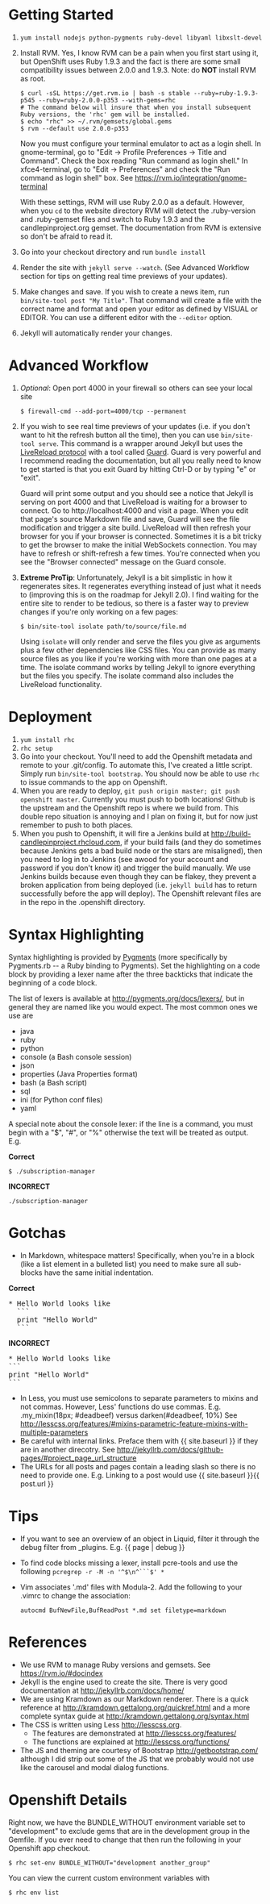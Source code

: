 # Getting Started
1. `yum install nodejs python-pygments ruby-devel libyaml libxslt-devel`
2. Install RVM. Yes, I know RVM can be a pain when you first start using it, but OpenShift uses Ruby 1.9.3
   and the fact is there are some small compatibility issues between 2.0.0 and 1.9.3. Note: do **NOT** install
   RVM as root.

   ```
   $ curl -sSL https://get.rvm.io | bash -s stable --ruby=ruby-1.9.3-p545 --ruby=ruby-2.0.0-p353 --with-gems=rhc
   # The command below will insure that when you install subsequent Ruby versions, the 'rhc' gem will be installed.
   $ echo "rhc" >> ~/.rvm/gemsets/global.gems
   $ rvm --default use 2.0.0-p353
   ```

   Now you must configure your terminal emulator to act as a login shell.  In gnome-terminal, go to "Edit ->
   Profile Preferences -> Title and Command".  Check the box reading "Run command as login shell."  In xfce4-terminal,
   go to "Edit -> Preferences" and check the "Run command as login shell" box.  See
   <https://rvm.io/integration/gnome-terminal>

   With these settings, RVM will use Ruby 2.0.0 as a default.  However, when you `cd` to the website directory
   RVM will detect the .ruby-version and .ruby-gemset files and switch to Ruby 1.9.3 and the candlepinproject.org
   gemset.  The documentation from RVM is extensive so don't be afraid to read it.
3. Go into your checkout directory and run `bundle install`
4. Render the site with `jekyll serve --watch`.  (See Advanced Workflow section for tips on getting real time
   previews of your updates).
5. Make changes and save.  If you wish to create a news item, run `bin/site-tool post "My Title"`.  That
   command will create a file with the correct name and format and open your editor as defined by VISUAL
   or EDITOR.  You can use a different editor with the `--editor` option.
6. Jekyll will automatically render your changes.

# Advanced Workflow
1. *Optional*: Open port 4000 in your firewall so others can see your local site

    ```
    $ firewall-cmd --add-port=4000/tcp --permanent
    ```
2. If you wish to see real time previews of your updates (i.e. if you don't
   want to hit the refresh button all the time), then you can use
   `bin/site-tool serve`.  This command is a wrapper around Jekyll but uses the
   [LiveReload protocol](http://feedback.livereload.com/knowledgebase/articles/86174-livereload-protocol)
   with a tool called [Guard](https://github.com/guard/guard).  Guard is very
   powerful and I recommend reading the documentation, but all you really need
   to know to get started is that you exit Guard by hitting Ctrl-D or by typing
   "e" or "exit".

   Guard will print some output and you should see a notice that Jekyll is
   serving on port 4000 and that LiveReload is waiting for a browser to
   connect.  Go to http://localhost:4000 and visit a page.  When you edit that
   page's source Markdown file and save, Guard will see the file modification
   and trigger a site build.  LiveReload will then refresh your browser for
   you if your browser is connected.  Sometimes it is a bit tricky to get the browser
   to make the initial WebSockets connection.  You may have to refresh or shift-refresh
   a few times.  You're connected when you see the "Browser connected" message on
   the Guard console.

3. **Extreme ProTip**: Unfortunately, Jekyll is a bit simplistic in how it
   regenerates sites.  It regenerates everything instead of just what it needs
   to (improving this is on the roadmap for Jekyll 2.0).  I find waiting for
   the entire site to render to be tedious, so there is a faster way to preview
   changes if you're only working on a few pages:

   ```
   $ bin/site-tool isolate path/to/source/file.md
   ```
   Using `isolate` will only render and serve the files you give as arguments
   plus a few other dependencies like CSS files.  You can provide as many
   source files as you like if you're working with more than one pages at a
   time.  The isolate command works by telling Jekyll to ignore everything but
   the files you specify.  The isolate command also includes the LiveReload
   functionality.

# Deployment
1. `yum install rhc`
2. `rhc setup`
3. Go into your checkout.  You'll need to add the Openshift metadata and remote to your .git/config.
   To automate this, I've created a little script.  Simply run `bin/site-tool bootstrap`.  You should
   now be able to use `rhc` to issue commands to the app on Openshift.
4. When you are ready to deploy, `git push origin master; git push openshift master`.  Currently you must
   push to both locations!  Github is the upstream and the Openshift repo is where we build from.  This
   double repo situation is annoying and I plan on fixing it, but for now just remember to push to both
   places.
5. When you push to Openshift, it will fire a Jenkins build at <http://build-candlepinproject.rhcloud.com>, if
   your build fails (and they do sometimes because Jenkins gets a bad build node or the stars are misaligned), then
   you need to log in to Jenkins (see awood for your account and password if you don't know it) and trigger the
   build manually.  We use Jenkins builds because even though they can be flakey, they prevent a broken application
   from being deployed (i.e. `jekyll build` has to return successfully before the app will deploy).  The Openshift
   relevant files are in the repo in the .openshift directory.

# Syntax Highlighting
Syntax highlighting is provided by [Pygments](http://pygments.org) (more specifically by
Pygments.rb -- a Ruby binding to Pygments).  Set the highlighting on a code block by providing
a lexer name after the three backticks that indicate the beginning of a code block.

The list of lexers is available at <http://pygments.org/docs/lexers/>, but in general they are
named like you would expect.  The most common ones we use are

* java
* ruby
* python
* console (a Bash console session)
* json
* properties (Java Properties format)
* bash (a Bash script)
* sql
* ini (for Python conf files)
* yaml

A special note about the console lexer: if the line is a command, you must begin with a "$", "#", or "%"
otherwise the text will be treated as output.  E.g.

**Correct**

```console
$ ./subscription-manager
```

**INCORRECT**

```console
./subscription-manager
```

# Gotchas
* In Markdown, whitespace matters!  Specifically, when you're in a block (like a list element in a bulleted list)
  you need to make sure all sub-blocks have the same initial indentation.

**Correct**
<pre>
* Hello World looks like
  ```
  print "Hello World"
  ```
</pre>

**INCORRECT**
<pre>
* Hello World looks like
```
print "Hello World"
```
</pre>

* In Less, you must use semicolons to separate parameters to mixins and not commas. However, Less' functions
  do use commas.
  E.g. .my\_mixin(18px; \#deadbeef) versus darken(\#deadbeef, 10%)
  See <http://lesscss.org/features/#mixins-parametric-feature-mixins-with-multiple-parameters>
* Be careful with internal links.  Preface them with {{ site.baseurl }} if they are in another direcotry.
  See <http://jekyllrb.com/docs/github-pages/#project_page_url_structure>
* The URLs for all posts and pages contain a leading slash so there is no need to provide one.  E.g. Linking to a post
  would use {{ site.baseurl }}{{ post.url }}

# Tips
* If you want to see an overview of an object in Liquid, filter it through the debug filter from \_plugins.  E.g. {{ page | debug }}
* To find code blocks missing a lexer, install pcre-tools and use the following `pcregrep -r -M -n '^$\n^```$' *`
* Vim associates '.md' files with Modula-2.  Add the following to your .vimrc to change the association:

  ```
  autocmd BufNewFile,BufReadPost *.md set filetype=markdown
  ```

# References
* We use RVM to manage Ruby versions and gemsets.  See <https://rvm.io/#docindex>
* Jekyll is the engine used to create the site.  There is very good documentation at
  <http://jekyllrb.com/docs/home/>
* We are using Kramdown as our Markdown renderer. There is a quick reference at
  <http://kramdown.gettalong.org/quickref.html> and a more complete syntax guide at
  <http://kramdown.gettalong.org/syntax.html>
* The CSS is written using Less <http://lesscss.org>.
  * The features are demonstrated at <http://lesscss.org/features/>
  * The functions are explained at <http://lesscss.org/functions/>
* The JS and theming are courtesy of Bootstrap <http://getbootstrap.com/> although
  I did strip out some of the JS that we probably would not use like the carousel and
  modal dialog functions.

# Openshift Details
Right now, we have the BUNDLE_WITHOUT environment variable set to "development"
to exclude gems that are in the development group in the Gemfile.  If you ever
need to change that then run the following in your Openshift app checkout.

```
$ rhc set-env BUNDLE_WITHOUT="development another_group"
```

You can view the current custom environment variables with

```
$ rhc env list
```
